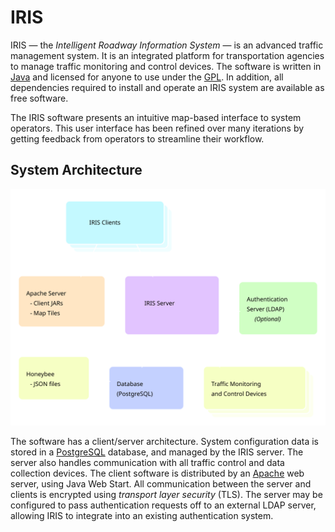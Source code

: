 # IRIS

IRIS — the _Intelligent Roadway Information System_ — is an advanced traffic
management system.  It is an integrated platform for transportation agencies to
manage traffic monitoring and control devices.  The software is written in
[Java] and licensed for anyone to use under the [GPL].  In addition, all
dependencies required to install and operate an IRIS system are available as
free software.

The IRIS software presents an intuitive map-based interface to system operators.
This user interface has been refined over many iterations by getting feedback
from operators to streamline their workflow.

## System Architecture

![system architecture](architecture.svg)

The software has a client/server architecture.  System configuration data is
stored in a [PostgreSQL] database, and managed by the IRIS server.  The server
also handles communication with all traffic control and data collection devices.
The client software is distributed by an [Apache] web server, using Java Web
Start.  All communication between the server and clients is encrypted using
_transport layer security_ (TLS).  The server may be configured to pass
authentication requests off to an external LDAP server, allowing IRIS to
integrate into an existing authentication system.


[Apache]: http://projects.apache.org/projects/http_server.html
[GPL]: http://www.gnu.org/licenses/old-licenses/gpl-2.0.html
[Java]: http://www.java.com
[PostgreSQL]: http://www.postgresql.org
